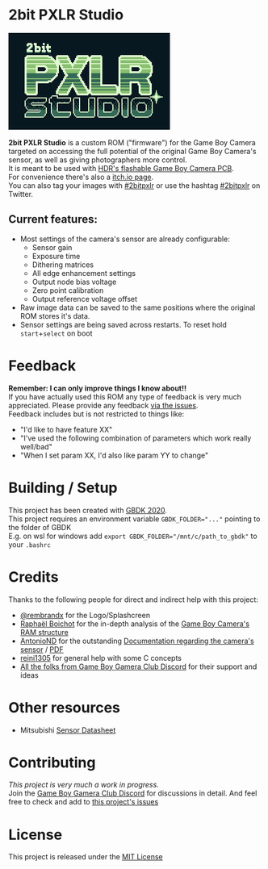 # 2bit PXLR Studio
![2bit PXLR Studio Logo](assets/2bitpxlr.png "2bit PXLR Studio")

**2bit PXLR Studio** is a custom ROM ("firmware") for the Game Boy Camera targeted on accessing the full potential of the original Game Boy Camera's sensor, as well as giving photographers more control.   
It is meant to be used with [HDR's flashable Game Boy Camera PCB](https://github.com/HDR/Gameboy-Camera-Flashcart).   
For convenience there's also a [itch.io page](https://herrzatacke.itch.io/2bit-pxlr-studio).  
You can also tag your images with [#2bitpxlr](https://www.instagram.com/explore/tags/2bitpxlr/) or use the hashtag [#2bitpxlr](https://twitter.com/search?q=2bitpxlr) on Twitter.  

## Current features:
+ Most settings of the camera's sensor are already configurable:
  + Sensor gain
  + Exposure time
  + Dithering matrices
  + All edge enhancement settings
  + Output node bias voltage
  + Zero point calibration
  + Output reference voltage offset
+ Raw image data can be saved to the same positions where the original ROM stores it's data.
+ Sensor settings are being saved across restarts. To reset hold `start`+`select` on boot

# Feedback
**Remember: I can only improve things I know about!!**  
If you have actually used this ROM any type of feedback is very much appreciated. Please provide any feedback [via the issues](https://github.com/HerrZatacke/custom-camera-rom/issues).  
Feedback includes but is not restricted to things like:
+ "I'd like to have feature XX"
+ "I've used the following combination of parameters which work really well/bad"
+ "When I set param XX, I'd also like param YY to change"

# Building / Setup
This project has been created with [GBDK 2020](https://github.com/gbdk-2020/gbdk-2020).  
This project requires an environment variable `GBDK_FOLDER="..."` pointing to the folder of GBDK  
E.g. on wsl for windows add `export GBDK_FOLDER="/mnt/c/path_to_gbdk"` to your `.bashrc`

# Credits
Thanks to the following people for direct and indirect help with this project:
* [@rembrandx](https://www.instagram.com/rembrandx/) for the Logo/Splashcreen 
* [Raphaël Boichot](https://github.com/Raphael-Boichot/) for the in-depth analysis of the [Game Boy Camera's RAM structure](https://funtography.online/wiki/Cartridge_RAM)
* [AntonioND](https://github.com/AntonioND) for the outstanding [Documentation regarding the camera's sensor](https://github.com/AntonioND/gbcam-rev-engineer) / [PDF](https://github.com/AntonioND/gbcam-rev-engineer/blob/master/doc/gb_camera_doc_v1_1_1.pdf)
* [reini1305](https://github.com/reini1305) for general help with some C concepts
* [All the folks from Game Boy Gamera Club Discord](https://discord.gg/C7WFJHG) for their support and ideas

# Other resources
- Mitsubishi [Sensor Datasheet](https://pdf1.alldatasheet.com/datasheet-pdf/view/146598/MITSUBISHI/M64282FP.html)

# Contributing
_This project is very much a work in progress._  
Join the [Game Boy Gamera Club Discord](https://discord.gg/C7WFJHG) for discussions in detail. And feel free to check and add to [this project's issues](https://github.com/HerrZatacke/custom-camera-rom/issues)

# License
This project is released under the [MIT License](LICENSE)
